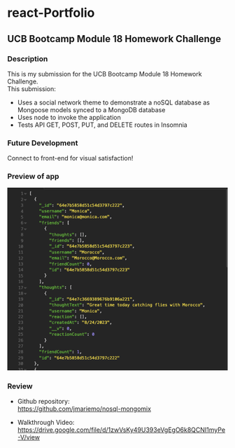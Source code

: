 # react-Portfolio
## UCB Bootcamp Module 18 Homework Challenge
### Description
This is my submission for the UCB Bootcamp Module 18 Homework Challenge. </br>
This submission:</br>
* Uses a social network theme to demonstrate a noSQL database as Mongoose models synced to a MongoDB database
* Uses node to invoke the application
* Tests API GET, POST, PUT, and DELETE routes in Insomnia

### Future Development
Connect to front-end for visual satisfaction!

### Preview of app
![screenshot of app function](./assets/mern-memo.png)

### Review
* Github repository:</br>
https://github.com/jmariemo/nosql-mongomix

* Walkthrough Video:</br>
https://drive.google.com/file/d/1zwVsKy49U393eVgEgO6k8QCNI1myPe-V/view
